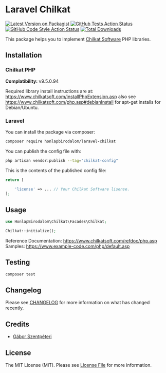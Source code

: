 # Laravel Chilkat

[![Latest Version on Packagist](https://img.shields.io/packagist/v/honlapbirodalom/laravel-chilkat.svg?style=flat-square)](https://packagist.org/packages/honlapbirodalom/laravel-chilkat)
[![GitHub Tests Action Status](https://img.shields.io/github/actions/workflow/status/honlapbirodalom/laravel-chilkat/run-tests.yml?branch=main&label=tests&style=flat-square)](https://github.com/honlapbirodalom/laravel-chilkat/actions?query=workflow%3Arun-tests+branch%3Amain)
[![GitHub Code Style Action Status](https://img.shields.io/github/actions/workflow/status/honlapbirodalom/laravel-chilkat/fix-php-code-style-issues.yml?branch=main&label=code%20style&style=flat-square)](https://github.com/honlapbirodalom/laravel-chilkat/actions?query=workflow%3A"Fix+PHP+code+style+issues"+branch%3Amain)
[![Total Downloads](https://img.shields.io/packagist/dt/honlapbirodalom/laravel-chilkat.svg?style=flat-square)](https://packagist.org/packages/honlapbirodalom/laravel-chilkat)

This package helps you to implement [Chilkat Software](https://www.chilkatsoft.com/) PHP libraries.

## Installation

### Chilkat PHP

__Complatibility:__ v9.5.0.94

Required library install instructions are at:  https://www.chilkatsoft.com/installPhpExtension.asp also
see https://www.chilkatsoft.com/php.asp#debianInstall for apt-get installs for Debian/Ubuntu.

### Laravel

You can install the package via composer:

```bash
composer require honlapbirodalom/laravel-chilkat
```

You can publish the config file with:

```bash
php artisan vendor:publish --tag="chilkat-config"
```

This is the contents of the published config file:

```php
return [

    'license' => ... // Your Chilkat Software lisense.
];
```

## Usage

```php
use HonlapBirodalom\Chilkat\Facades\Chilkat;

Chilkat::initialize();
```

Reference Documentation: https://www.chilkatsoft.com/refdoc/php.asp <br>
Samples: https://www.example-code.com/php/default.asp

## Testing

```bash
composer test
```

## Changelog

Please see [CHANGELOG](CHANGELOG.md) for more information on what has changed recently.

## Credits

- [Gábor Szentpéteri](https://github.com/StpGabriel)

## License

The MIT License (MIT). Please see [License File](LICENSE.md) for more information.
